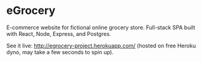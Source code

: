 # eGrocery
E-commerce website for fictional online grocery store. Full-stack SPA built with React, Node, Express, and Postgres.

See it live: http://egrocery-project.herokuapp.com/ (hosted on free Heroku dyno, may take a few seconds to spin up).
